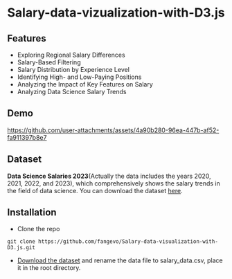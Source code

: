 # Salary-data-vizualization-with-D3.js
## Features
- Exploring Regional Salary Differences
- Salary-Based Filtering
- Salary Distribution by Experience Level
- Identifying High- and Low-Paying Positions
- Analyzing the Impact of Key Features on Salary
- Analyzing Data Science Salary Trends

## Demo

https://github.com/user-attachments/assets/4a90b280-96ea-447b-af52-fa911397b8e7

## Dataset
**Data Science Salaries 2023**(Actually the data includes the years 2020, 2021, 2022, and 2023), which comprehensively shows the salary trends in the field of data science. You can download the dataset [here](https://www.kaggle.com/datasets/arnabchaki/data-science-salaries-2023).

## Installation
- Clone the repo
```
git clone https://github.com/fangevo/Salary-data-visualization-with-D3.js.git
```
- [Download the dataset](https://www.kaggle.com/datasets/arnabchaki/data-science-salaries-2023) and rename the data file to salary_data.csv, place it in the root directory.

